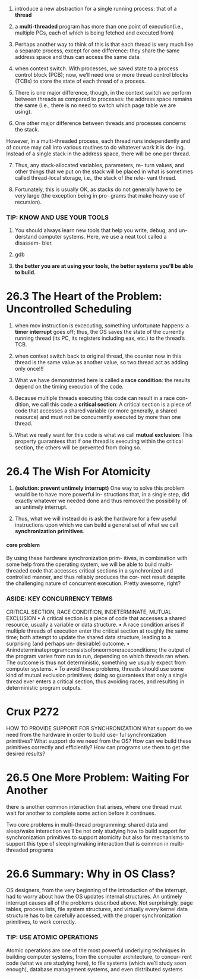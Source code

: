1. introduce a new abstraction for a single running process: that of a __thread__

2. a __multi-threaded__ program has more than one point of execution(i.e., multiple PCs, each of which is being fetched and executed from)

3. Perhaps another way to think of this is that each thread is very much like a separate process, except for one difference: they share the same address space and thus can access the same data.

4. when context switch. With processes, we saved state to a process control block (PCB); now, we’ll need one or more thread control blocks (TCBs) to store the state of each thread of a process.

5. There is one major difference, though, in the context switch we perform between threads as compared to processes: the address space remains the same (i.e., there is no need to switch which page table we are using).

6. One other major difference between threads and processes concerns the stack. 

However, in a multi-threaded process, each thread runs independently and of course may call into various routines to do whatever work it is do- ing. Instead of a single stack in the address space, there will be one per thread.

7. Thus, any stack-allocated variables, parameters, re- turn values, and other things that we put on the stack will be placed in what is sometimes called thread-local storage, i.e., the stack of the rele- vant thread.

8. Fortunately, this is usually OK, as stacks do not generally have to be very large (the exception being in pro- grams that make heavy use of recursion).


### TIP: KNOW AND USE YOUR TOOLS
1. You should always learn new tools that help you write, debug, and un- derstand computer systems. Here, we use a neat tool called a disassem- bler.

2. gdb

3. __the better you are at using your tools, the better systems you’ll be able to build.__

# 26.3 The Heart of the Problem: Uncontrolled Scheduling
1. when mov instruction is excecuting, something unfortunate happens: a __timer interrupt__ goes off; thus, the OS saves the state of the currently running thread (its PC, its registers including eax, etc.) to the thread’s TCB.
2. when context switch back to original thread, the counter now in this thread is the same value as another value, so two thread act as adding only once!!!


3. What we have demonstrated here is called a __race condition__: the results depend on the timing execution of the code.

4. Because multiple threads executing this code can result in a race con- dition, we call this code a __critical section__:
    A critical section is a piece of code that accesses a shared variable (or more generally, a shared resource) and must not be concurrently executed by more than one thread.

5. What we really want for this code is what we call __mutual exclusion__:
    This property guarantees that if one thread is executing within the critical section, the others will be prevented from doing so.


# 26.4 The Wish For Atomicity
1. __(solution: prevent untimely interrupt)__ One way to solve this problem would be to have more powerful in- structions that, in a single step, did exactly whatever we needed done and thus removed the possibility of an untimely interrupt.

2. Thus, what we will instead do is ask the hardware for a few useful instructions upon which we can build a general set of what we call __synchronization primitives__.


#### core problem
By using these hardware synchronization prim- itives, in combination with some help from the operating system, we will be able to build multi-threaded code that accesses critical sections in a synchronized and controlled manner, and thus reliably produces the cor- rect result despite the challenging nature of concurrent execution. Pretty awesome, right?


### ASIDE: KEY CONCURRENCY TERMS
CRITICAL SECTION, RACE CONDITION, INDETERMINATE, MUTUAL EXCLUSION
    • A critical section is a piece of code that accesses a shared resource, usually a variable or data structure.
    • A race condition arises if multiple threads of execution enter the critical section at roughly the same time; both attempt to update the shared data structure, leading to a surprising (and perhaps un- desirable) outcome.
    • Anindeterminateprogramconsistsofoneormoreraceconditions; the output of the program varies from run to run, depending on which threads ran when. The outcome is thus not deterministic, something we usually expect from computer systems.
    • To avoid these problems, threads should use some kind of mutual exclusion primitives; doing so guarantees that only a single thread ever enters a critical section, thus avoiding races, and resulting in deterministic program outputs.


# Crux P272
HOW TO PROVIDE SUPPORT FOR SYNCHRONIZATION
What support do we need from the hardware in order to build use- ful synchronization primitives? 
What support do we need from the OS? 
How can we build these primitives correctly and efficiently? 
How can programs use them to get the desired results?


# 26.5 One More Problem: Waiting For Another
there is another common interaction that arises, where one thread must wait for another to complete some action before it continues.


Two core problems in multi-thread programming:
shared data and sleep/wake interaction
we’ll be not only studying how to build support for synchronization primitives to support atomicity but also for mechanisms to support this type of sleeping/waking interaction that is common in multi-threaded programs


# 26.6 Summary: Why in OS Class?
OS designers, from the very beginning of the introduction of the interrupt, had to worry about how the OS updates internal structures. An untimely interrupt causes all of the problems described above. Not surprisingly, page tables, process lists, file system structures, and virtually every kernel data structure has to be carefully accessed, with the proper synchronization primitives, to work correctly.

### TIP: USE ATOMIC OPERATIONS
Atomic operations are one of the most powerful underlying techniques in building computer systems, from the computer architecture, to concur- rent code (what we are studying here), to file systems (which we’ll study soon enough), database management systems, and even distributed systems

